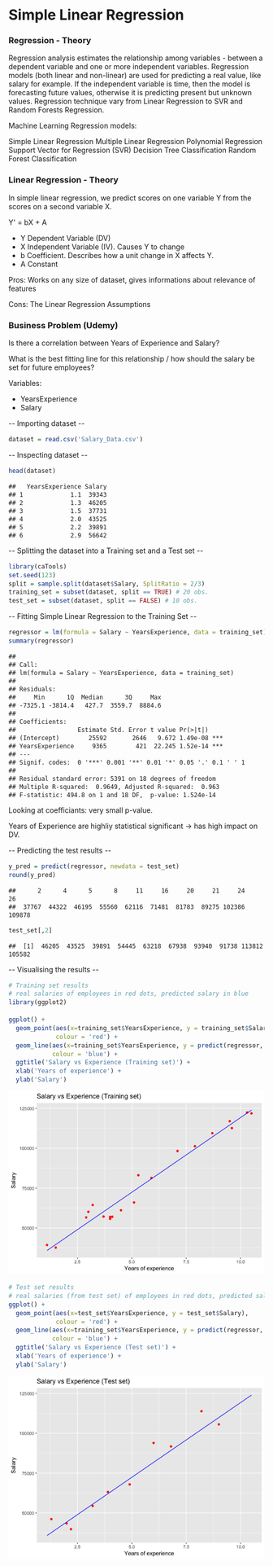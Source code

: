# Simple Linear Regression


### Regression - Theory
Regression analysis estimates the relationship among variables - between a dependent variable and one or more independent variables.
Regression models (both linear and non-linear) are used for predicting a real value, like salary for example. If the independent variable is time, then the model is forecasting future values, otherwise it is predicting present but unknown values. Regression technique vary from Linear Regression to SVR and Random Forests Regression.

Machine Learning Regression models:

Simple Linear Regression
Multiple Linear Regression
Polynomial Regression
Support Vector for Regression (SVR)
Decision Tree Classification
Random Forest Classification

### Linear Regression - Theory

In simple linear regression, we predict scores on one variable Y from the scores on a second variable X. 

Y' = bX + A

* Y Dependent Variable (DV)
* X Independent Variable (IV). Causes Y to change
* b Coefficient. Describes how a unit change in X affects Y.
* A Constant

Pros: Works on any size of dataset, gives informations about relevance of features

Cons: The Linear Regression Assumptions


### Business Problem (Udemy)

Is there a correlation between Years of Experience and Salary?

What is the best fitting line for this relationship / how should the salary be set for future employees?

Variables:
- YearsExperience
- Salary

-- Importing dataset -- 

```r
dataset = read.csv('Salary_Data.csv')
```

-- Inspecting dataset -- 

```r
head(dataset)
```

```
##   YearsExperience Salary
## 1             1.1  39343
## 2             1.3  46205
## 3             1.5  37731
## 4             2.0  43525
## 5             2.2  39891
## 6             2.9  56642
```
  
-- Splitting the dataset into a Training set and a Test set  -- 

```r
library(caTools)
set.seed(123)
split = sample.split(dataset$Salary, SplitRatio = 2/3)
training_set = subset(dataset, split == TRUE) # 20 obs.
test_set = subset(dataset, split == FALSE) # 10 obs.
```

-- Fitting Simple Linear Regression to the Training Set -- 

```r
regressor = lm(formula = Salary ~ YearsExperience, data = training_set)
summary(regressor)
```

```
## 
## Call:
## lm(formula = Salary ~ YearsExperience, data = training_set)
## 
## Residuals:
##     Min      1Q  Median      3Q     Max 
## -7325.1 -3814.4   427.7  3559.7  8884.6 
## 
## Coefficients:
##                 Estimate Std. Error t value Pr(>|t|)    
## (Intercept)        25592       2646   9.672 1.49e-08 ***
## YearsExperience     9365        421  22.245 1.52e-14 ***
## ---
## Signif. codes:  0 '***' 0.001 '**' 0.01 '*' 0.05 '.' 0.1 ' ' 1
## 
## Residual standard error: 5391 on 18 degrees of freedom
## Multiple R-squared:  0.9649,	Adjusted R-squared:  0.963 
## F-statistic: 494.8 on 1 and 18 DF,  p-value: 1.524e-14
```
Looking at coefficiants: very small p-value.

Years of Experience are highliy statistical significant -> has high impact on DV.

-- Predicting the test results --

```r
y_pred = predict(regressor, newdata = test_set)
round(y_pred)
```

```
##      2      4      5      8     11     16     20     21     24     26 
##  37767  44322  46195  55560  62116  71481  81783  89275 102386 109878
```

```r
test_set[,2]
```

```
##  [1]  46205  43525  39891  54445  63218  67938  93940  91738 113812 105582
```

-- Visualising the results -- 

```r
# Training set results
# real salaries of employees in red dots, predicted salary in blue
library(ggplot2)

ggplot() +
  geom_point(aes(x=training_set$YearsExperience, y = training_set$Salary),
             colour = 'red') +
  geom_line(aes(x=training_set$YearsExperience, y = predict(regressor, newdata = training_set)),
            colour = 'blue') +
  ggtitle('Salary vs Experience (Training set)') +
  xlab('Years of experience') + 
  ylab('Salary')
```

![](LinearRegression_files/figure-html/Visualisation-1.png)<!-- -->



```r
# Test set results
# real salaries (from test set) of employees in red dots, predicted salary in blue (trained on training set)
ggplot() +
  geom_point(aes(x=test_set$YearsExperience, y = test_set$Salary),
             colour = 'red') +
  geom_line(aes(x=training_set$YearsExperience, y = predict(regressor, newdata = training_set)),
            colour = 'blue') +
  ggtitle('Salary vs Experience (Test set)') +
  xlab('Years of experience') + 
  ylab('Salary')
```

![](LinearRegression_files/figure-html/Visualisation2-1.png)<!-- -->


